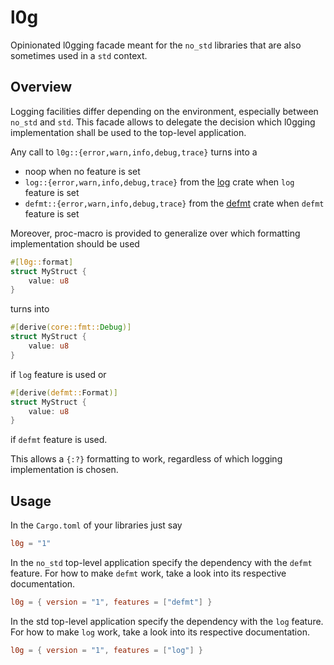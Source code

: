 # l0g

Opinionated l0gging facade meant for the `no_std` libraries that are also sometimes used in a `std` context.

## Overview

Logging facilities differ depending on the environment, especially between `no_std` and `std`. This facade allows to delegate the decision which l0gging implementation shall be used to the top-level application.

Any call to `l0g::{error,warn,info,debug,trace}` turns into a
- noop when no feature is set
- `log::{error,warn,info,debug,trace}` from the [log](https://crates.io/crates/log) crate when `log` feature is set
- `defmt::{error,warn,info,debug,trace}` from the [defmt](https://crates.io/crates/defmt) crate when `defmt` feature is set

Moreover, proc-macro is provided to generalize over which formatting implementation should be used

```rust
#[l0g::format]
struct MyStruct {
    value: u8
}
```
turns into
```rust
#[derive(core::fmt::Debug)]
struct MyStruct {
    value: u8
}
```
if `log` feature is used or
```rust
#[derive(defmt::Format)]
struct MyStruct {
    value: u8
}
```
if `defmt` feature is used.

This allows a `{:?}` formatting to work, regardless of which logging implementation is chosen.

## Usage

In the `Cargo.toml` of your libraries just say

```toml
l0g = "1"
```

In the `no_std` top-level application specify the dependency with the `defmt` feature. For how to make `defmt` work, take a look into its respective documentation.

```toml
l0g = { version = "1", features = ["defmt"] }
```

In the std top-level application specify the dependency with the `log` feature. For how to make `log` work, take a look into its respective documentation.

```toml
l0g = { version = "1", features = ["log"] }
```
